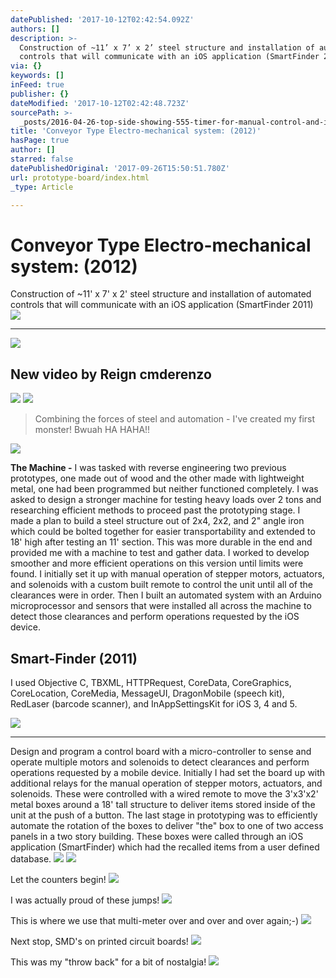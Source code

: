 ```yaml
---
datePublished: '2017-10-12T02:42:54.092Z'
authors: []
description: >-
  Construction of ~11’ x 7’ x 2’ steel structure and installation of automated
  controls that will communicate with an iOS application (SmartFinder 2011)
via: {}
keywords: []
inFeed: true
publisher: {}
dateModified: '2017-10-12T02:42:48.723Z'
sourcePath: >-
  _posts/2016-04-26-top-side-showing-555-timer-for-manual-control-and-input-pins.md
title: 'Conveyor Type Electro-mechanical system: (2012)'
hasPage: true
author: []
starred: false
datePublishedOriginal: '2017-09-26T15:50:51.780Z'
url: prototype-board/index.html
_type: Article

---
```

# Conveyor Type Electro-mechanical system: (2012)

Construction of ~11' x 7' x 2' steel structure and installation of automated controls that will communicate with an iOS application (SmartFinder 2011)
![](https://s3-us-west-2.amazonaws.com/the-grid-img/p/81e0dce6524d59a03744a16390603609a6e105da.jpg)

---

<article style=""><img src="https://s3-us-west-2.amazonaws.com/the-grid-img/p/f344d2720a80bd69ef4128c882a781c85e0bc007" /><h1>New video by Reign cmderenzo</h1></article>

![](https://s3-us-west-2.amazonaws.com/the-grid-img/p/3ea636db3f5d2d03c782a155ba3c13b1f1ec3977.jpg)
![](https://s3-us-west-2.amazonaws.com/the-grid-img/p/ed597fe34a1404ed5f3a56f16e5f78534ed4f5bc.jpg)

> Combining the forces of steel and automation - I've created my first monster! Bwuah HA HAHA!! 

![](https://s3-us-west-2.amazonaws.com/the-grid-img/p/ca1547d1d52a915d57d9c760d5602f16016cb0d5.jpg)

**The Machine -** I was tasked with reverse engineering two previous prototypes, one made out of wood and the other made with lightweight metal, one had been programmed but neither functioned completely. I was asked to design a stronger machine for testing heavy loads over 2 tons and researching efficient methods to proceed past the prototyping stage. I made a plan to build a steel structure out of 2x4, 2x2, and 2" angle iron which could be bolted together for easier transportability and extended to 18' high after testing an 11' section. This was more durable in the end and provided me with a machine to test and gather data. I worked to develop smoother and more efficient operations on this version until limits were found. I initially set it up with manual operation of stepper motors, actuators, and solenoids with a custom built remote to control the unit until all of the clearances were in order. Then I built an automated system with an Arduino microprocessor and sensors that were installed all across the machine to detect those clearances and perform operations requested by the iOS device.

<article style=""><h1>Smart-Finder (2011)</h1><p>I used Objective C, TBXML, HTTPRequest, CoreData, CoreGraphics, CoreLocation, CoreMedia, MessageUI, DragonMobile (speech kit), RedLaser (barcode scanner), and InAppSettingsKit for iOS 3, 4 and 5.</p></article>

![](https://the-grid-user-content.s3-us-west-2.amazonaws.com/4dd9adaf-fc10-4df4-b5d9-a12ef9b04718.jpg)

---

Design and program a control board with a micro-controller to sense and operate multiple motors and solenoids to detect clearances and perform operations requested by a mobile device. Initially I had set the board up with additional relays for the manual operation of stepper motors, actuators, and solenoids. These were controlled with a wired remote to move the 3'x3'x2' metal boxes around a 18' tall structure to deliver items stored inside of the unit at the push of a button. The last stage in prototyping was to efficiently automate the rotation of the boxes to deliver "the" box to one of two access panels in a two story building. These boxes were called through an iOS application (SmartFinder) which had the recalled items from a user defined database.
![](https://the-grid-user-content.s3-us-west-2.amazonaws.com/ddd84db5-66db-4c0d-9eaa-33482e00cf18.jpg)
![](https://the-grid-user-content.s3-us-west-2.amazonaws.com/31ed17b6-b9aa-4a79-8fa7-f3be87d2b0dd.jpg)

Let the counters begin!
![](https://the-grid-user-content.s3-us-west-2.amazonaws.com/8daa6e72-2615-4150-97b0-34c32b677c1c.jpg)

I was actually proud of these jumps!
![](https://s3-us-west-2.amazonaws.com/the-grid-img/p/bbf05ee5f415fd0b4b45d4fcf7f2f8dc284d129a.jpg)

This is where we use that multi-meter over and over and over again;-)
![](https://the-grid-user-content.s3-us-west-2.amazonaws.com/3ad9df97-a131-4d3e-901c-70434a44c257.jpg)

Next stop, SMD's on printed circuit boards!
![](https://the-grid-user-content.s3-us-west-2.amazonaws.com/d3e994e2-ae4b-4dfd-9852-e7650848f26b.jpg)

This was my "throw back" for a bit of nostalgia!
![](https://the-grid-user-content.s3-us-west-2.amazonaws.com/a3eccc88-d0ab-4eaf-a16b-a84e6da70fb3.png)